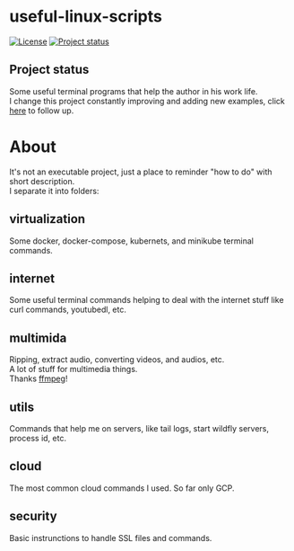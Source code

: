 # useful-linux-scripts

[![License](https://img.shields.io/badge/License-Apache%202.0-blue.svg)](https://opensource.org/licenses/Apache-2.0)
[![Project status](https://img.shields.io/badge/Project%20status-Maintenance-orange.svg)](https://img.shields.io/badge/Project%20status-Maintenance-orange.svg)

## Project status

Some useful terminal programs that help the author in his work life.<br />
I change this project constantly improving and adding new examples, click [here](docs/STATUS.md) to follow up.

# About

It's not an executable project, just a place to reminder "how to do" with short description.<br />
I separate it into folders:

## virtualization

Some docker, docker-compose, kubernets, and minikube terminal commands.

## internet

Some useful terminal commands helping to deal with the internet stuff like curl commands, youtubedl, etc.

## multimida

Ripping, extract audio, converting videos, and audios, etc.<br />
A lot of stuff for multimedia things.<br />
Thanks [ffmpeg](https://github.com/FFmpeg/FFmpeg)!

## utils

Commands that help me on servers, like tail logs, start wildfly servers, process id, etc.

## cloud

The most common cloud commands I used. So far only GCP.

## security

Basic instrunctions to handle SSL files and commands.
